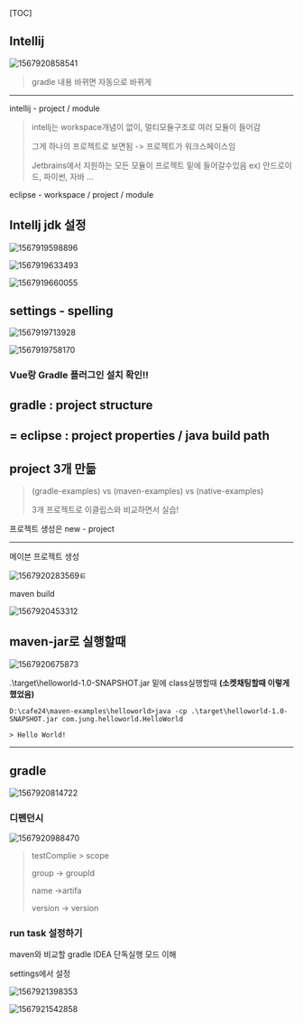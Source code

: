 [TOC]

## Intellij

![1567920858541](assets/1567920858541.png)

> gradle 내용 바뀌면 자동으로 바뀌게 

---

intellij - project / module

> intellj는 workspace개념이 없이, 멀티모듈구조로 여러 모듈이 들어감
>
> 그게 하나의 프로젝트로 보면됨 -> 프로젝트가 워크스페이스임
>
> Jetbrains에서 지원하는 모든 모듈이 프로젝트 밑에 들어갈수있음 ex) 안드로이드, 파이썬, 자바 ...

eclipse - workspace / project / module



## Intellj jdk 설정

![1567919598896](assets/1567919598896.png)

![1567919633493](assets/1567919633493.png)

![1567919660055](assets/1567919660055.png)



## settings - spelling

![1567919713928](assets/1567919713928.png)

![1567919758170](assets/1567919758170.png)

### Vue랑 Gradle 플러그인 설치 확인!!



## gradle : project structure 

## = eclipse : project properties / java build path









## project 3개 만듦

> (gradle-examples) vs (maven-examples) vs (native-examples)
>
> 3개 프로젝트로 이클립스와 비교하면서 실습!

프로젝트 생성은 new - project

---

메이븐 프로젝트 생성

![1567920283569](assets/1567920283569.png)ㅌ	

maven build

![1567920453312](assets/1567920453312.png)



## maven-jar로 실행할때

![1567920675873](assets/1567920675873.png)

.\target\helloworld-1.0-SNAPSHOT.jar 밑에 class실행할때 **(소켓채팅할때 이렇게 했었음)**

```
D:\cafe24\maven-examples\helloworld>java -cp .\target\helloworld-1.0-SNAPSHOT.jar com.jung.helloworld.HelloWorld

> Hello World!
```



---

## gradle

![1567920814722](assets/1567920814722.png)



### 디펜던시

![1567920988470](assets/1567920988470.png)

> testComplie > scope
>
> group -> groupId
>
> name ->artifa
>
> version -> version



### run task 설정하기

maven와 비교할 gradle IDEA 단독실행 모드 이해 

settings에서 설정

![1567921398353](assets/1567921398353.png)

![1567921542858](assets/1567921542858.png)





























